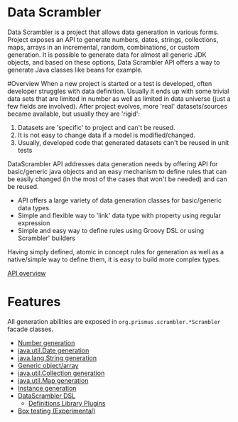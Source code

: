 # Data Scrambler
Data Scrambler is a project that allows data generation in various forms. 
Project exposes an API to generate numbers, dates, strings, collections, maps, arrays in an incremental, random, combinations, 
or custom generation. It is possible to generate data for almost all generic JDK objects, and based on these options, 
Data Scrambler API offers a way to generate Java classes like beans for example.

#Overview
When a new project is started or a test is developed, often developer struggles with data definition. 
Usually it ends up with some trivial data sets that are limited in number as well as limited in data universe 
(just a few fields are involved). After project evolves, more 'real' datasets/sources became available, but usually
they are 'rigid':
1. Datasets are 'specific' to project and can't be reused.
2. It is not easy to change data if a model is modified/changed.
3. Usually, developed code that generated datasets can't be reused in unit tests

DataScrambler API addresses data generation needs by offering API for basic/generic java objects and an easy 
mechanism to define rules that can be easily changed (in the most of the cases that won't be needed) and can be reused.

* API offers a large variety of data generation classes for basic/generic data types.
* Simple and flexible way to 'link' data type with property using regular expression
* Simple and easy way to define rules using Groovy DSL or using Scrambler' builders

Having simply defined, atomic in concept rules for generation as well as a native/simple way to define them,
it is easy to build more complex types.

[API overview](docs/Design.md)

# Features
All generation abilities are exposed in `org.prismus.scrambler.*Scrambler` facade classes.

* [Number generation](docs/NumberScrambler.md)
* [java.util.Date generation](docs/DateScrambler.md)
* [java.lang.String generation](docs/StringScrambler.md)
* [Generic object/array](docs/ObjectScrambler.md)
* [java.util.Collection generation](docs/CollectionScrambler.md)
* [java.util.Map generation](docs/MapScrambler.md)
* [Instance generation](docs/InstanceScrambler.md)
* [DataScrambler DSL](docs/dsl.md)
  * [Definitions Library Plugins](docs/BoxTesting.md)
* [Box testing (Experimental)](docs/BoxTesting.md)

